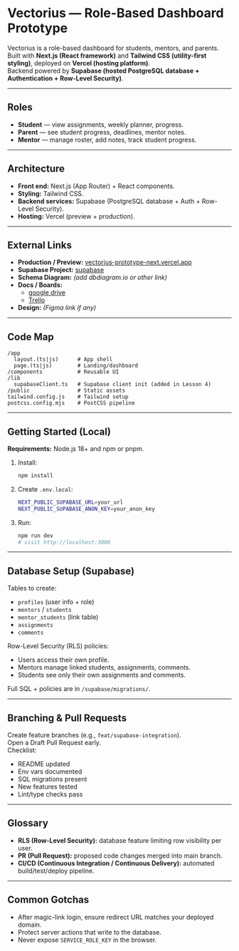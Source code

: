 # Vectorius — Role-Based Dashboard Prototype

Vectorius is a role-based dashboard for students, mentors, and parents.  
Built with **Next.js (React framework)** and **Tailwind CSS (utility-first styling)**, deployed on **Vercel (hosting platform)**.  
Backend powered by **Supabase (hosted PostgreSQL database + Authentication + Row-Level Security)**.

---

## Roles
- **Student** — view assignments, weekly planner, progress.  
- **Parent** — see student progress, deadlines, mentor notes.  
- **Mentor** — manage roster, add notes, track student progress.

---

## Architecture
- **Front end:** Next.js (App Router) + React components.  
- **Styling:** Tailwind CSS.  
- **Backend services:** Supabase (PostgreSQL database + Auth + Row-Level Security).  
- **Hosting:** Vercel (preview + production).

---

## External Links
- **Production / Preview:** [vectorius-prototype-next.vercel.app](https://vectorius-prototype-next.vercel.app)  
- **Supabase Project:** [supabase](https://supabase.com/dashboard/project/jpudkwktnpmsssrtsyki)
- **Schema Diagram:** _(add dbdiagram.io or other link)_  
- **Docs / Boards:**
   - [google drive](https://drive.google.com/drive/folders/12vx4f6zABABGmfRcxfRFzpR9N6wtLg3X?usp=drive_link)
   - [Trello](https://trello.com/invite/b/68a0a4dbb2d4b18ec8573648/ATTI8e99413098428cc9936092e453bdef05EEFC62E3/vectorius-90-day-plan)
- **Design:** _(Figma link if any)_

---

## Code Map
```
/app
  layout.(ts|js)      # App shell
  page.(ts|js)        # Landing/dashboard
/components           # Reusable UI
/lib
  supabaseClient.ts   # Supabase client init (added in Lesson 4)
/public               # Static assets
tailwind.config.js    # Tailwind setup
postcss.config.mjs    # PostCSS pipeline
```

---

## Getting Started (Local)
**Requirements:** Node.js 18+ and npm or pnpm.

1. Install:
   ```bash
   npm install
   ```

2. Create `.env.local`:
   ```bash
   NEXT_PUBLIC_SUPABASE_URL=your_url
   NEXT_PUBLIC_SUPABASE_ANON_KEY=your_anon_key
   ```

3. Run:
   ```bash
   npm run dev
   # visit http://localhost:3000
   ```

---

## Database Setup (Supabase)
Tables to create:
- `profiles` (user info + role)  
- `mentors` / `students`  
- `mentor_students` (link table)  
- `assignments`  
- `comments`

Row-Level Security (RLS) policies:  
- Users access their own profile.  
- Mentors manage linked students, assignments, comments.  
- Students see only their own assignments and comments.  

Full SQL + policies are in `/supabase/migrations/`.

---

## Branching & Pull Requests
Create feature branches (e.g., `feat/supabase-integration`).  
Open a Draft Pull Request early.  
Checklist:  
- README updated  
- Env vars documented  
- SQL migrations present  
- New features tested  
- Lint/type checks pass

---

## Glossary
- **RLS (Row-Level Security):** database feature limiting row visibility per user.  
- **PR (Pull Request):** proposed code changes merged into main branch.  
- **CI/CD (Continuous Integration / Continuous Delivery):** automated build/test/deploy pipeline.

---

## Common Gotchas
- After magic-link login, ensure redirect URL matches your deployed domain.  
- Protect server actions that write to the database.  
- Never expose `SERVICE_ROLE_KEY` in the browser.
